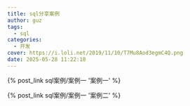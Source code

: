 ```yaml
---
title: sql分享案例
author: guz
tags:
  - sql
categories:
  - 开发
cover: https://i.loli.net/2019/11/10/T7Mu8Aod3egmC4Q.png
date: 2025-05-28 11:22:18  
---
```


{% post_link sql案例/案例一 '案例一' %}

{% post_link sql案例/案例一 '案例二' %}